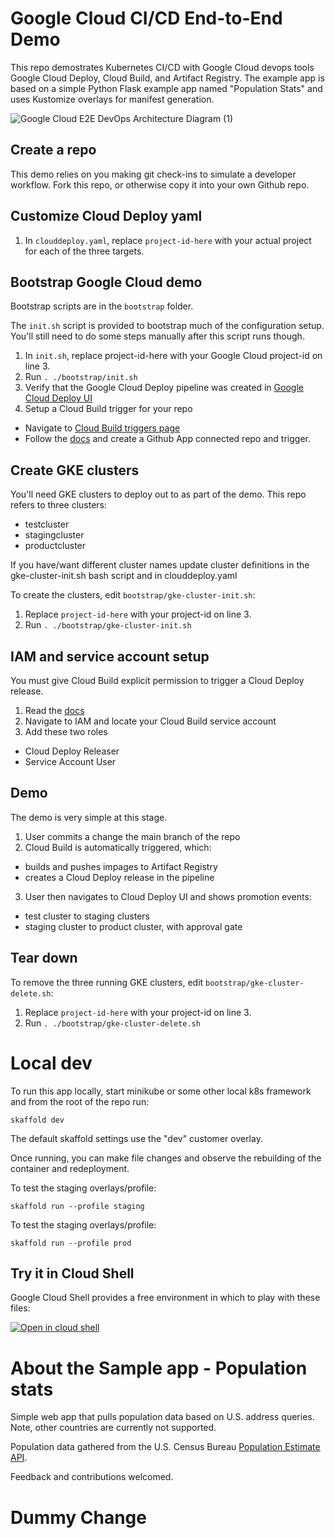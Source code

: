 # Google Cloud CI/CD End-to-End Demo
This repo demostrates Kubernetes CI/CD with Google Cloud devops tools Google Cloud Deploy, Cloud Build, and Artifact Registry. The example app is based on a simple Python Flask example app named "Population Stats" and uses Kustomize overlays for manifest generation. 

![Google Cloud E2E DevOps Architecture Diagram (1)](https://user-images.githubusercontent.com/76225123/145627874-86971a34-768b-4fc0-9e96-d7a769961321.png)

## Create a repo
This demo relies on you making git check-ins to simulate a developer workflow. Fork this repo, or otherwise copy it into your own Github repo.

## Customize Cloud Deploy yaml

1. In `clouddeploy.yaml`, replace `project-id-here` with your actual project for each of the three targets.

## Bootstrap Google Cloud demo
Bootstrap scripts are in the `bootstrap` folder. 

The `init.sh` script is provided to bootstrap much of the configuration setup. You'll still need to do some steps manually after this script runs though.

1. In `init.sh`, replace project-id-here with your Google Cloud project-id on line 3.
2. Run `. ./bootstrap/init.sh`
3. Verify that the Google Cloud Deploy pipeline was created in [Google Cloud Deploy UI](https:///console.cloud.google.com/deploy/delivery-pipelines)
4. Setup a Cloud Build trigger for your repo
  * Navigate to [Cloud Build triggers page](https://console.cloud.google.com/cloud-build/triggers)
  * Follow the [docs](https://cloud.google.com/build/docs/automating-builds/build-repos-from-github) and create a Github App connected repo and trigger.

## Create GKE clusters
You'll need GKE clusters to deploy out to as part of the demo. This repo refers to three clusters:
* testcluster
* stagingcluster
* productcluster

If you have/want different cluster names update cluster definitions in the gke-cluster-init.sh bash script and in clouddeploy.yaml

To create the clusters, edit `bootstrap/gke-cluster-init.sh`:
1. Replace `project-id-here` with your project-id on line 3.
2. Run `. ./bootstrap/gke-cluster-init.sh`

## IAM and service account setup
You must give Cloud Build explicit permission to trigger a Cloud Deploy release.
1. Read the [docs](https://cloud.google.com/deploy/docs/integrating)
2. Navigate to IAM and locate your Cloud Build service account
3. Add these two roles
  * Cloud Deploy Releaser
  * Service Account User

## Demo
The demo is very simple at this stage.
1. User commits a change the main branch of the repo
2. Cloud Build is automatically triggered, which:
  * builds and pushes impages to Artifact Registry
  * creates a Cloud Deploy release in the pipeline
3. User then navigates to Cloud Deploy UI and shows promotion events:
  * test cluster to staging clusters
  * staging cluster to product cluster, with approval gate

## Tear down
To remove the three running GKE clusters, edit `bootstrap/gke-cluster-delete.sh`:
1. Replace `project-id-here` with your project-id on line 3.
2. Run `. ./bootstrap/gke-cluster-delete.sh`

# Local dev
To run this app locally, start minikube or some other local k8s framework and from the root of the repo run:

`skaffold dev`

The default skaffold settings use the "dev" customer overlay. 

Once running, you can make file changes and observe the rebuilding of the container and redeployment.

To test the staging overlays/profile:

`skaffold run --profile staging`

To test the staging overlays/profile:

`skaffold run --profile prod`

## Try it in Cloud Shell
Google Cloud Shell provides a free environment in which to play with these files:

[![Open in cloud shell](https://gstatic.com/cloudssh/images/open-btn.svg)](https://console.cloud.google.com/cloudshell/open?git_repo=https://github.com/vszal/pop-kustomize&page=editor&open_in_editor=skaffold.yaml)

# About the Sample app - Population stats

Simple web app that pulls population data based on U.S. address queries. Note, other countries are currently not supported.

Population data gathered from the U.S. Census Bureau [Population Estimate API](https://www.census.gov/data/developers/data-sets/popest-popproj/popest.html). 

Feedback and contributions welcomed.
# Dummy Change
